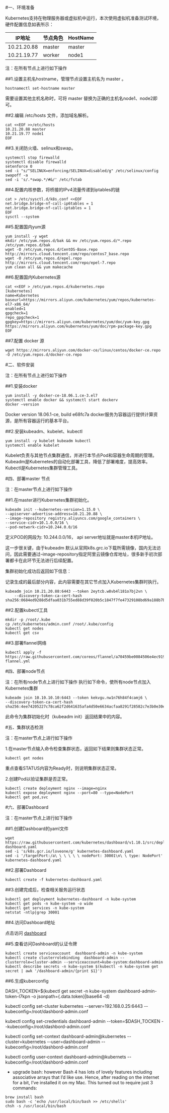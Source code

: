 #一、环境准备

Kubernetes支持在物理服务器或虚拟机中运行，本次使用虚拟机准备测试环境，硬件配置信息如表所示：

|IP地址	|节点角色|HostName|
|-------|-------|-------|
|10.21.20.88	|master|master|
|10.21.19.77	|worker|node1|


注：在所有节点上进行如下操作

##1.设置主机名hostname，管理节点设置主机名为 master 。

```
hostnamectl set-hostname master
```

需要设置其他主机名称时，可将 master 替换为正确的主机名node1、node2即可。

##2.编辑 /etc/hosts 文件，添加域名解析。

```
cat <<EOF >>/etc/hosts
10.21.20.88 master
10.21.19.77 node1
EOF
```

##3.关闭防火墙、selinux和swap。

```
systemctl stop firewalld
systemctl disable firewalld
setenforce 0
sed -i "s/^SELINUX=enforcing/SELINUX=disabled/g" /etc/selinux/config
swapoff -a
sed -i 's/.*swap.*/#&/' /etc/fstab
```

##4.配置内核参数，将桥接的IPv4流量传递到iptables的链

```
cat > /etc/sysctl.d/k8s.conf <<EOF
net.bridge.bridge-nf-call-ip6tables = 1
net.bridge.bridge-nf-call-iptables = 1
EOF
sysctl --system
```
##5.配置国内yum源

```
yum install -y wget
mkdir /etc/yum.repos.d/bak && mv /etc/yum.repos.d/*.repo /etc/yum.repos.d/bak
wget -O /etc/yum.repos.d/CentOS-Base.repo http://mirrors.cloud.tencent.com/repo/centos7_base.repo
wget -O /etc/yum.repos.d/epel.repo http://mirrors.cloud.tencent.com/repo/epel-7.repo
yum clean all && yum makecache
```

##6.配置国内Kubernetes源

```
cat <<EOF > /etc/yum.repos.d/kubernetes.repo
[kubernetes]
name=Kubernetes
baseurl=https://mirrors.aliyun.com/kubernetes/yum/repos/kubernetes-el7-x86_64/
enabled=1
gpgcheck=1
repo_gpgcheck=1
gpgkey=https://mirrors.aliyun.com/kubernetes/yum/doc/yum-key.gpg https://mirrors.aliyun.com/kubernetes/yum/doc/rpm-package-key.gpg
EOF
```
##7.配置 docker 源

```
wget https://mirrors.aliyun.com/docker-ce/linux/centos/docker-ce.repo -O /etc/yum.repos.d/docker-ce.repo
```

#二、软件安装

注：在所有节点上进行如下操作

##1.安装docker

```
yum install -y docker-ce-18.06.1.ce-3.el7
systemctl enable docker && systemctl start dockerv
docker –version
```
Docker version 18.06.1-ce, build e68fc7a
docker服务为容器运行提供计算资源，是所有容器运行的基本平台。

##2.安装kubeadm、kubelet、kubectl

```
yum install -y kubelet kubeadm kubectl
systemctl enable kubelet
```

Kubelet负责与其他节点集群通信，并进行本节点Pod和容器生命周期的管理。Kubeadm是Kubernetes的自动化部署工具，降低了部署难度，提高效率。Kubectl是Kubernetes集群管理工具。

#四、部署master 节点

注：在master节点上进行如下操作

##1.在master进行Kubernetes集群初始化。
```
kubeadm init --kubernetes-version=1.15.0 \
--apiserver-advertise-address=10.21.20.88 \
--image-repository registry.aliyuncs.com/google_containers \
--service-cidr=10.1.0.0/16 \
--pod-network-cidr=10.244.0.0/16
```
定义POD的网段为: 10.244.0.0/16， api server地址就是master本机IP地址。

这一步很关键，由于kubeadm 默认从官网k8s.grc.io下载所需镜像，国内无法访问，因此需要通过–image-repository指定阿里云镜像仓库地址，很多新手初次部署都卡在此环节无法进行后续配置。

集群初始化成功后返回如下信息：

记录生成的最后部分内容，此内容需要在其它节点加入Kubernetes集群时执行。

```
kubeadm join 10.21.20.88:6443 --token 2eytcb.w8vb4l181o7bj2vn \
    --discovery-token-ca-cert-hash sha256:0684ed9288d5dfaa031b755ed88d39f020b5c1847f7fe47329108bd69a188b7b
```

##2.配置kubectl工具

```
mkdir -p /root/.kube
cp /etc/kubernetes/admin.conf /root/.kube/config
kubectl get nodes
kubectl get csv
```

##3.部署flannel网络

```
kubectl apply -f https://raw.githubusercontent.com/coreos/flannel/a70459be0084506e4ec919aa1c114638878db11b/Documentation/kube-flannel.yml
```

#四、部署node节点

注：在所有node节点上进行如下操作
执行如下命令，使所有node节点加入Kubernetes集群

```
kubeadm join 10.10.10.10:6443 --token kekvgu.nw1n76h84f4camj6 \
--discovery-token-ca-cert-hash sha256:4ee74205227c78ca62f2d641635afa4d50e6634acfaa8291f28582c7e3b0e30e
```

此命令为集群初始化时（kubeadm init）返回结果中的内容。

#五、集群状态检测

注：在master节点上进行如下操作

1.在master节点输入命令检查集群状态，返回如下结果则集群状态正常。

```
kubectl get nodes
```

重点查看STATUS内容为Ready时，则说明集群状态正常。

2.创建Pod以验证集群是否正常。

```
kubectl create deployment nginx --image=nginx
kubectl expose deployment nginx --port=80 --type=NodePort
kubectl get pod,svc
```
#六、部署Dashboard

注：在master节点上进行如下操作

##1.创建Dashboard的yaml文件

```
wget https://raw.githubusercontent.com/kubernetes/dashboard/v1.10.1/src/deploy/recommended/kubernetes-dashboard.yaml
sed -i 's/k8s.gcr.io/loveone/g' kubernetes-dashboard.yaml
sed -i '/targetPort:/a\ \ \ \ \ \ nodePort: 30001\n\ \ type: NodePort' kubernetes-dashboard.yaml
```

##2.部署Dashboard

```
kubectl create -f kubernetes-dashboard.yaml
```

##3.创建完成后，检查相关服务运行状态

```
kubectl get deployment kubernetes-dashboard -n kube-system
kubectl get pods -n kube-system -o wide
kubectl get services -n kube-system
netstat -ntlp|grep 30001
```
##4.访问Dashboard地址

点击访问 [dashboard](https://10.21.20.88:30001)

##5.查看访问Dashboard的认证令牌

```
kubectl create serviceaccount  dashboard-admin -n kube-system
kubectl create clusterrolebinding  dashboard-admin --clusterrole=cluster-admin --serviceaccount=kube-system:dashboard-admin
kubectl describe secrets -n kube-system $(kubectl -n kube-system get secret | awk '/dashboard-admin/{print $1}')
```


##6.生成kuberconfig

DASH_TOCKEN=$(kubectl get secret -n kube-system dashboard-admin-token-l7kpn -o jsonpath={.data.token}|base64 -d)

kubectl config set-cluster kubernetes --server=192.168.0.25:6443 --kubeconfig=/root/dashbord-admin.conf

kubectl config set-credentials dashboard-admin --token=$DASH_TOCKEN --kubeconfig=/root/dashbord-admin.conf

kubectl config set-context dashboard-admin@kubernetes --cluster=kubernetes --user=dashboard-admin --kubeconfig=/root/dashbord-admin.conf

kubectl config user-context dashboard-admin@kubernets --kubeconfig=/root/dashbord-admin.conf


* upgrade bash:
however Bash 4 has lots of lovely features including associative arrays that I’d like use. Hence, after reading on the internet for a bit, I’ve installed it on my Mac. This turned out to require just 3 commands:

```
brew install bash
sudo bash -c 'echo /usr/local/bin/bash >> /etc/shells' 
chsh -s /usr/local/bin/bash
```
